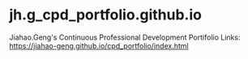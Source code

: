 # jh.g_cpd_portfolio.github.io
Jiahao.Geng's Continuous Professional Development Portifolio
Links:
https://jiahao-geng.github.io/cpd_portfolio/index.html
